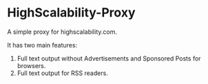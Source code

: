 HighScalability-Proxy
=====================

A simple proxy for highscalability.com.

It has two main features:

1. Full text output without Advertisements and Sponsored Posts for browsers.
2. Full text output for RSS readers.